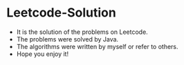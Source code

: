 # Leetcode-Solution
- It is the solution of the problems on Leetcode.
- The problems were solved by Java.
- The algorithms were written by myself or refer to others.
- Hope you enjoy it!
